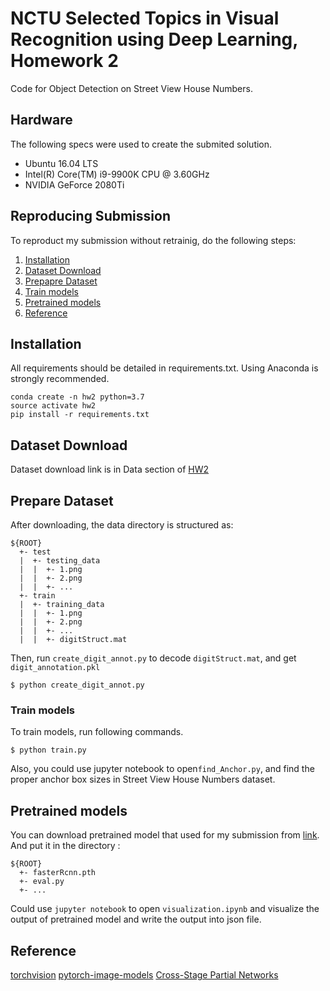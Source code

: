 # NCTU Selected Topics in Visual Recognition using Deep Learning, Homework 2
Code for Object Detection on Street View House Numbers.


## Hardware
The following specs were used to create the submited solution.
- Ubuntu 16.04 LTS
- Intel(R) Core(TM) i9-9900K CPU @ 3.60GHz
- NVIDIA GeForce 2080Ti

## Reproducing Submission
To reproduct my submission without retrainig, do the following steps:
1. [Installation](#Installation)
2. [Dataset Download](#Dataset-Download)
3. [Prepapre Dataset](#Prepare-Dataset)
4. [Train models](#Train-models)
5. [Pretrained models](#Pretrained-models)
6. [Reference](#Reference)

## Installation
All requirements should be detailed in requirements.txt. Using Anaconda is strongly recommended.
```
conda create -n hw2 python=3.7
source activate hw2
pip install -r requirements.txt
```

## Dataset Download
Dataset download link is in Data section of [HW2](https://drive.google.com/drive/folders/1Ob5oT9Lcmz7g5mVOcYH3QugA7tV3WsSl)

## Prepare Dataset
After downloading, the data directory is structured as:
```
${ROOT}
  +- test
  |  +- testing_data
  |  |  +- 1.png
  |  |  +- 2.png
  |  |  +- ...
  +- train
  |  +- training_data
  |  |  +- 1.png
  |  |  +- 2.png
  |  |  +- ...
  |  |  +- digitStruct.mat

```

Then, run `create_digit_annot.py` to decode `digitStruct.mat`, and get `digit_annotation.pkl`

```
$ python create_digit_annot.py
```


### Train models
To train models, run following commands.
```
$ python train.py 
```

Also, you could use jupyter notebook to open`find_Anchor.py`, and find the proper anchor box sizes in Street View House Numbers dataset.


## Pretrained models
You can download pretrained model that used for my submission from [link](https://drive.google.com/drive/folders/1HtXV0BdxCzo-E7XkbL7K8-Ti_7wHfNSm?usp=sharing).
And put it in the directory :
```
${ROOT}
  +- fasterRcnn.pth
  +- eval.py
  +- ...
```

Could use `jupyter notebook` to open `visualization.ipynb` and visualize the output of pretrained model and write the output into json file.


## Reference
[torchvision](https://github.com/pytorch/vision)
[pytorch-image-models](https://github.com/rwightman/pytorch-image-models)
[Cross-Stage Partial Networks](https://arxiv.org/abs/1911.11929)